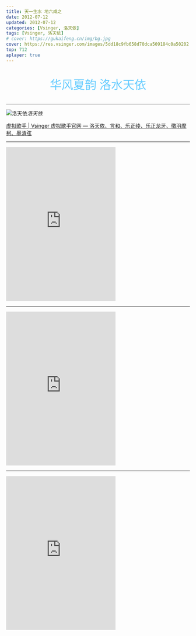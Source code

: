 ```yaml
---
title: 天一生水 地六成之
date: 2012-07-12
updated: 2012-07-12
categories: [Vsinger, 洛天依]
tags: [Vsinger, 洛天依]
# cover: https://gukaifeng.cn/img/bg.jpg
cover: https://res.vsinger.com/images/5dd18c9fb658d70dca509184c0a50202.jpg
top: 712
aplayer: true
---
```


<p style="text-align:center;color:#66CCFF;font-size:32px;font-family:lisu">华风夏韵 洛水天依</p>

<!-- more -->

<meting-js
 id="535936139"
 server="netease"
 type="song"
 theme="#66CCFF">
</meting-js>

<hr>

![洛天依](https://res.vsinger.com/images/e4a5e56fa3a1817244195f15ce5dcda9.jpg)_洛天依_

[虚拟歌手 | Vsinger 虚拟歌手官网 — 洛天依、言和、乐正绫、乐正龙牙、徵羽摩柯、墨清弦](https://vsinger.com/vsinger)

---

<iframe src="https://player.bilibili.com/player.html?aid=291530455&bvid=BV1Hf4y1L7MF&cid=368390647&page=1&autoplay=0" scrolling="no" border="0" frameborder="no" framespacing="0" allowfullscreen="true" height="420"> </iframe>

---

<iframe src="https://player.bilibili.com/player.html?aid=385844016&bvid=BV1dZ4y1Y7bt&cid=771025783&page=1&autoplay=0" scrolling="no" border="0" frameborder="no" framespacing="0" allowfullscreen="true" height="420"> </iframe>

---

<iframe src="https://player.bilibili.com/player.html?aid=955750433&bvid=BV19W4y1f7hz&cid=1193618405&p=1&autoplay=0" scrolling="no" border="0" frameborder="no" framespacing="0" allowfullscreen="true" height="420"> </iframe>
